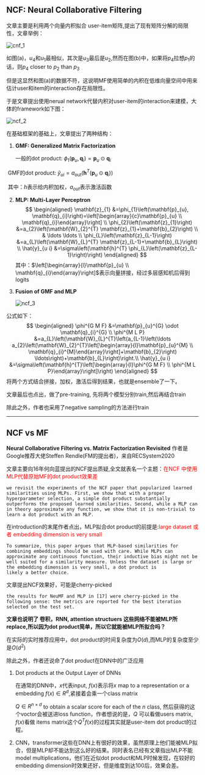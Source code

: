 ## **NCF: Neural Collaborative Filtering**

文章主要是利用两个向量内积拟合 user-item矩阵,提出了现有矩阵分解的局限性，文章举例：

![cnf_1](/Users/chenhao/Documents/NOTE/RecSys/images/cnf_1.png)

如图(a)，$u_4$和$u_1$最相似，其次是$u_3$最后是$u_2$,然而在图(b)中，如果将$p_4$拉想$p_1$的话，则$p_4$ closer to $p_2$ than $p_3$

但是这显然和图(a)的数据不符，这说明MF使用简单的内积在低维向量空间中用来估计user和item的interaction存在局限性。

于是文章提出使用nerual network代替内积对user-item的interaction来建模，大体的framework如下图：

![ncf_2](/Users/chenhao/Documents/NOTE/RecSys/images/ncf_2.png)

在基础框架的基础上，文章提出了两种结构：

1. **GMF: Generalized Matrix Factorization**

   一般的dot product:  $\phi_{1}\left(\mathbf{p}_{u}, \mathbf{q}_{i}\right)=\mathbf{p}_{u} \odot \mathbf{q}_{i}$

​	   GMF的dot product: $\hat{y}_{u i}=a_{\text {out}}\left(\mathbf{h}^{T}\left(\mathbf{p}_{u} \odot \mathbf{q}_{i}\right)\right)$

​		其中：$h$表示给内积加权，$a_{out}$表示激活函数

2. **MLP: Multi-Layer Perceptron**
   $$
   \begin{aligned} \mathbf{z}_{1} &=\phi_{1}\left(\mathbf{p}_{u}, \mathbf{q}_{i}\right)=\left[\begin{array}{c}\mathbf{p}_{u} \\ \mathbf{q}_{i}\end{array}\right] \\ \phi_{2}\left(\mathbf{z}_{1}\right) &=a_{2}\left(\mathbf{W}_{2}^{T} \mathbf{z}_{1}+\mathbf{b}_{2}\right) \\ & \ldots \ldots \\ \phi_{L}\left(\mathbf{z}_{L-1}\right) &=a_{L}\left(\mathbf{W}_{L}^{T} \mathbf{z}_{L-1}+\mathbf{b}_{L}\right) \\ \hat{y}_{u i} &=\sigma\left(\mathbf{h}^{T} \phi_{L}\left(\mathbf{z}_{L-1}\right)\right) \end{aligned}
   $$
   其中：$\left[\begin{array}{l}\mathbf{p}_{u} \\ \mathbf{q}_{i}\end{array}\right]$表示向量拼接，经过多层感知机后得到 logits

3. **Fusion of GMF and MLP**

   ![ncf_3](/Users/chenhao/Documents/NOTE/RecSys/images/ncf_3.png)



公式如下：
$$
\begin{aligned} \phi^{G M F} &=\mathbf{p}_{u}^{G} \odot \mathbf{q}_{i}^{G} \\ \phi^{M L P} &=a_{L}\left(\mathbf{W}_{L}^{T}\left(a_{L-1}\left(\ldots a_{2}\left(\mathbf{W}_{2}^{T}\left[\begin{array}{l}\mathbf{p}_{u}^{M} \\ \mathbf{q}_{i}^{M}\end{array}\right]+\mathbf{b}_{2}\right) \ldots\right)+\mathbf{b}_{L}\right)\right.\\ \hat{y}_{u i} &=\sigma\left(\mathbf{h}^{T}\left[\begin{array}{l}\phi^{G M F} \\ \phi^{M L P}\end{array}\right]\right) \end{aligned}
$$
将两个方式结合拼接，加权，激活后得到结果，也就是ensemble了一下。

文章最后也点出，做了pre-training, 先将两个模型分别train,然后再结合train

除此之外，作者也采用了negative sampling的方法进行train

------



## NCF vs MF

**Neural Collaborative Filtering vs. Matrix Factorization Revisited** 作者是Google推荐大佬Steffen Rendle(FM的提出者)，来自RECSystem2020

文章主要向16年何向蓝提出的NCF提出质疑,全文就表名一个主题：<font color=red>在NCF 中使用MLP代替原始MF的dot product效果差</font>

```
we revisit the experiments of the NCF paper that popularized learned similarities using MLPs. First, we show that with a proper hyperparameter selection, a simple dot product substantially outperforms the proposed learned similarities. Second, while a MLP can in theory approximate any function, we show that it is non-trivial to learn a dot product with an MLP.
```

在introduction的末尾作者点出，MLP拟合dot product的前提是:<font color=red>large dataset 或者 embedding dimension is very small</font>

```
To summarize, this paper argues that MLP-based similarities for combining embeddings should be used with care. While MLPs can approximate any continuous function, their inductive bias might not be well suited for a similarity measure. Unless the dataset is large or the embedding dimension is very small, a dot product is
likely a better choice.
```

文章提出NCF效果好，可能是cherry-picked

```
the results for NeuMF and MLP in [17] were cherry-picked in the following sense: the metrics are reported for the best iteration selected on the test set.
```

**文章也说明了 卷积，RNN, attention structuers 这些网络不能被MLP所replace,所以因为dot product简单，所以它就能被MLP所拟合吗？**

在实际的实时推荐应用中，dot product的时间复杂度为$O(d)$,而MLP的复杂度至少是$O(d^2)$

除此之外，作者还说命了dot product在DNN中的广泛应用

1. Dot products at the Output Layer of DNNs

   在通常的DNN中，$x$代表input, $f(x)$表示将$x$ map to a representation or a embedding $f(x)\in R^d$,紧接着会乘一个class matrix 

   $Q \in R^{n \times d}$ to obtain a scalar score for each of the $n$ class, 然后获得的这个voctor会被送进loss function，作者想说的是，$Q$ 可以看做users matrix, $f(x)$看做 items matrix这个$Q^Tf(x)$的过程其实就是user-item dot product的过程。

2. CNN，transformer这些在DNN上有很好的效果，虽然原理上他们能被MLP拟合，但是MLP却不能达到这么好的结果。同时表名已经有文章指出MLP不能model multiplications，他们在近似dot product和MLP时候发现，在较好的embedding dimension时效果还好，但是维度到达100后，效果会差。